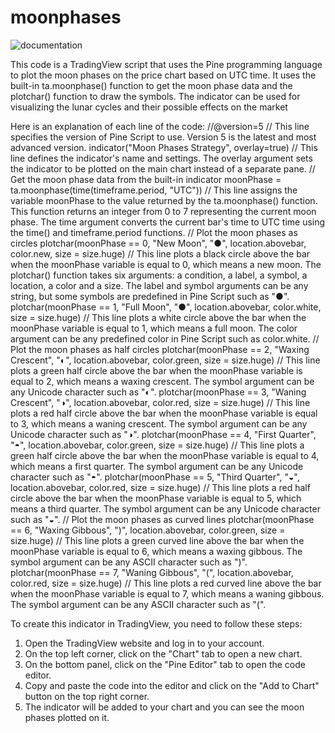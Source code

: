 # moonphases
![documentation](https://user-images.githubusercontent.com/116059680/230787107-20bf9ab5-763f-46cc-9af7-8f6b5ce41ffa.png)

This code is a TradingView script that uses the Pine programming language to plot the moon phases on the price chart based on UTC time. 
It uses the built-in ta.moonphase() function to get the moon phase data and the plotchar() function to draw the symbols. 
The indicator can be used for visualizing the lunar cycles and their possible effects on the market

Here is an explanation of each line of the code:
//@version=5 // This line specifies the version of Pine Script to use. Version 5 is the latest and most advanced version.
indicator("Moon Phases Strategy", overlay=true) // This line defines the indicator's name and settings. The overlay argument sets the indicator to be plotted on the main chart instead of a separate pane.
// Get the moon phase data from the built-in indicator 
moonPhase = ta.moonphase(time(timeframe.period, "UTC")) // This line assigns the variable moonPhase to the value returned by the ta.moonphase() function. This function returns an integer from 0 to 7 representing the current moon phase. The time argument converts the current bar's time to UTC time using the time() and timeframe.period functions.
// Plot the moon phases as circles 
plotchar(moonPhase == 0, "New Moon", "●", location.abovebar, color.new, size = size.huge) // This line plots a black circle above the bar when the moonPhase variable is equal to 0, which means a new moon. The plotchar() function takes six arguments: a condition, a label, a symbol, a location, a color and a size. The label and symbol arguments can be any string, but some symbols are predefined in Pine Script such as "●".
plotchar(moonPhase == 1, "Full Moon", "●", location.abovebar, color.white, size = size.huge) // This line plots a white circle above the bar when the moonPhase variable is equal to 1, which means a full moon. The color argument can be any predefined color in Pine Script such as color.white.
// Plot the moon phases as half circles 
plotchar(moonPhase == 2, "Waxing Crescent", "◐", location.abovebar, color.green, size = size.huge) // This line plots a green half circle above the bar when the moonPhase variable is equal to 2, which means a waxing crescent. The symbol argument can be any Unicode character such as "◐".
plotchar(moonPhase == 3, "Waning Crescent", "◑", location.abovebar, color.red, size = size.huge) // This line plots a red half circle above the bar when the moonPhase variable is equal to 3, which means a waning crescent. The symbol argument can be any Unicode character such as "◑".
plotchar(moonPhase == 4, "First Quarter", "◓", location.abovebar, color.green, size = size.huge) // This line plots a green half circle above the bar when the moonPhase variable is equal to 4, which means a first quarter. The symbol argument can be any Unicode character such as "◓".
plotchar(moonPhase == 5, "Third Quarter", "◒", location.abovebar, color.red, size = size.huge) // This line plots a red half circle above the bar when the moonPhase variable is equal to 5, which means a third quarter. The symbol argument can be any Unicode character such as "◒".
// Plot the moon phases as curved lines 
plotchar(moonPhase == 6, "Waxing Gibbous", ")", location.abovebar, color.green, size = size.huge) // This line plots a green curved line above the bar when the moonPhase variable is equal to 6, which means a waxing gibbous. The symbol argument can be any ASCII character such as ")".
plotchar(moonPhase == 7, "Waning Gibbous", "(", location.abovebar, color.red, size = size.huge) // This line plots a red curved line above the bar when the moonPhase variable is equal to 7, which means a waning gibbous. The symbol argument can be any ASCII character such as "(".

To create this indicator in TradingView, you need to follow these steps:
1. Open the TradingView website and log in to your account.
2. On the top left corner, click on the "Chart" tab to open a new chart.
3. On the bottom panel, click on the "Pine Editor" tab to open the code editor.
4. Copy and paste the code into the editor and click on the "Add to Chart" button on the top right corner.
5. The indicator will be added to your chart and you can see the moon phases plotted on it.

